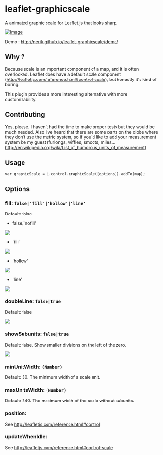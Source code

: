 # leaflet-graphicscale
A animated graphic scale for Leaflet.js that looks sharp.

[![Image](http://nerik.github.io/leaflet-graphicscale/readme/demo.png)][1]

Demo : http://nerik.github.io/leaflet-graphicscale/demo/

## Why ?
Because scale is an important component of a map, and it is often overlooked. Leaflet does have a default scale component (http://leafletjs.com/reference.html#control-scale), but honestly it's kind of boring.

This plugin provides a more interesting alternative with more customizability.


## Contributing
Yes, please. I haven't had the time to make proper tests but they would be much needed.
Also I've heard that there are some parts on the globe where they don't use the metric system, so if you'd like to add your measurement system be my guest (furlongs, wiffles, smoots, miles... http://en.wikipedia.org/wiki/List_of_humorous_units_of_measurement)

## Usage
```
var graphicScale = L.control.graphicScale([options]).addTo(map);
```

## Options

### fill: ```false|'fill'|'hollow'|'line'```

Default: false

- false/'nofill'

![](http://nerik.github.io/leaflet-graphicscale/readme/nofill.png)

- 'fill'

![](http://nerik.github.io/leaflet-graphicscale/readme/fill.png)

- 'hollow'

![](http://nerik.github.io/leaflet-graphicscale/readme/hollow.png)

- 'line'

![](http://nerik.github.io/leaflet-graphicscale/readme/line.png)


### doubleLine: ```false|true```

Default: false

![](http://nerik.github.io/leaflet-graphicscale/readme/double.png)


### showSubunits: ```false|true```

Default: false. Show smaller divisions on the left of the zero.

![](http://nerik.github.io/leaflet-graphicscale/readme/sub.png)


### minUnitWidth: ```(Number)```

Default: 30. The minimum width of a scale unit.

### maxUnitsWidth: ```(Number)```

Default: 240. The maximum width of the scale without subunits.

### position:

See http://leafletjs.com/reference.html#control

### updateWhenIdle:

See http://leafletjs.com/reference.html#control-scale

[1]: http://nerik.github.io/leaflet-graphicscale/demo/
